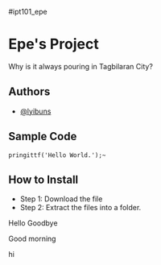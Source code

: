 #ipt101_epe

# Epe's Project

Why is it always pouring in Tagbilaran City?

## Authors

- [@lyibuns](https://github.com/lyibuns) 

## Sample Code

`pringittf('Hello World.');~`

## How to Install

- Step 1: Download the file
- Step 2: Extract the files into a folder.

Hello Goodbye

Good morning

hi